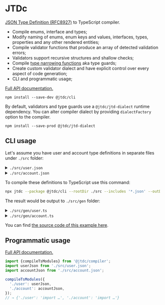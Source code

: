 # JTDc

[JSON Type Definition (RFC8927)](https://jsontypedef.com/) to TypeScript compiler.

- Compile enums, interface and types;
- Modify naming of enums, enum keys and values, interfaces, types, properties and any other rendered entities;
- Compile validator functions that produce an array of detected validation errors;
- Validators support recursive structures and shallow checks;
- Compile [type narrowing functions](https://www.typescriptlang.org/docs/handbook/2/narrowing.html) aka type guards;
- Create custom validator dialect and have explicit control over every aspect of code generation;
- CLI and programmatic usage;

[Full API documentation.](https://smikhalevski.github.io/jtdc/)

```shell
npm install --save-dev @jtdc/cli
```

By default, validators and type guards use a `@jtdc/jtd-dialect` runtime dependency. You can alter compiler dialect by
providing `dialectFactory` option to the compiler.

```shell
npm install --save-prod @jtdc/jtd-dialect
```


## CLI usage

Let's assume you have user and account type definitions in separate files under `./src` folder:

<details>
<summary><code>./src/user.json</code></summary>
<p>

```json
{
  "user": {
    "properties": {
      "email": {"type": "string"},
      "friends": {
        "elements": {"ref": "user"}
      }
    },
    "optionalProperties": {
      "name": {"type": "string"},
      "age": {"type": "int8"}
    }
  }
}
```

</p>
</details>

<details>
<summary><code>./src/account.json</code></summary>
<p>

```json
{
  "account": {
    "properties": {
      "user": {"ref": "user"},
      "stats": {
        "properties": {
          "visitCount": {"type": "int32"}
        }
      }
    },
    "optionalProperties": {
      "roles": {
        "metadata": {
          "comment": "The default role is guest"
        },
        "elements": {"ref": "role"}
      }
    }
  },
  "role": {
    "enum": ["admin", "guest"]
  }
}
```

</p>
</details>

To compile these definitions to TypeScript use this command:

```sh
npx jtdc --package @jtdc/cli --rootDir ./src --includes '*.json' --outDir ./src/gen --typeGuards
```

The result would be output to `./src/gen` folder:

<details>
<summary><code>./src/gen/user.ts</code></summary>
<p>

```ts
import {_a, _i, _o, _O, _S, _s, Validator as _Validator} from '@jtdc/jtd-dialect/lib/runtime';

export interface User {
  email: string;
  friends: Array<User>;
  name?: string;
  age?: number;
}

const validateUser: _Validator = (a, b, c) => {
  let d, e, f, g, h;
  b = b || {};
  c = c || '';
  if (_o(a, b, c)) {
    _s(a.email, b, c + '/email');
    d = a.friends;
    e = c + '/friends';
    if (_a(d, b, e)) {
      for (f = 0; f < d.length; f++) {
        validateUser(d[f], b, e + _S + f);
      }
    }
    g = a.name;
    if (_O(g)) {
      _s(g, b, c + '/name');
    }
    h = a.age;
    if (_O(h)) {
      _i(h, b, c + '/age');
    }
  }
  return b.errors;
};
export {validateUser};
const isUser = (value: unknown): value is User => !validateUser(value, {shallow: true});
export {isUser};
```

</p>
</details>

<details>
<summary><code>./src/gen/account.ts</code></summary>
<p>

```ts
import {_a, _e, _i, _o, _O, _S, Validator as _Validator} from '@jtdc/jtd-dialect/lib/runtime';
import {User, validateUser} from './user.ts';

export interface Account {
  user: User;
  stats: { visitCount: number; };
  /**
   * The default role is guest
   */
  roles?: Array<Role>;
}

enum Role {ADMIN = 'admin', GUEST = 'guest',}

export {Role};
const validateAccount: _Validator = (a, b, c) => {
  let d, e, f, g, h;
  b = b || {};
  c = c || '';
  if (_o(a, b, c)) {
    validateUser(a.user, b, c + '/user');
    d = a.stats;
    e = c + '/stats';
    if (_o(d, b, e)) {
      _i(d.visitCount, b, e + '/visitCount');
    }
    f = a.roles;
    if (_O(f)) {
      g = c + '/roles';
      if (_a(f, b, g)) {
        for (h = 0; h < f.length; h++) {
          validateRole(f[h], b, g + _S + h);
        }
      }
    }
  }
  return b.errors;
};
export {validateAccount};

const isAccount = (value: unknown): value is Account => !validateAccount(value, {shallow: true});
export {isAccount};

const validateRole: _Validator = (a, b, c) => {
  b = b || {};
  _e(a, (validateRole.cache ||= {}).a ||= ['admin', 'guest'], b, c || '');
  return b.errors;
};
export {validateRole};

const isRole = (value: unknown): value is Role => !validateRole(value, {shallow: true});
export {isRole};
```

</p>
</details>

You can find [the source code of this example here](./example).

## Programmatic usage

[Full API documentation.](https://smikhalevski.github.io/jtdc/)

```ts
import {compileTsModules} from '@jtdc/compiler';
import userJson from './src/user.json';
import accountJson from './src/account.json';

compileTsModules({
  './user': userJson,
  './account': accountJson,
});
// → {'./user': 'import …', './account': 'import …'}
```
